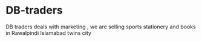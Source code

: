 # DB-traders
DB traders deals with marketing 
, we are selling sports stationery and books in Rawalpindi Islamabad twins city 
